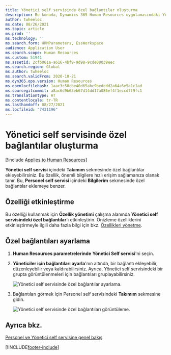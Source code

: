 ```yaml
---
title: Yönetici self servisinde özel bağlantılar oluşturma
description: Bu konuda, Dynamics 365 Human Resources uygulamasındaki Yönetici self servisinde özel bağlantıların nasıl oluşturulacağı açıklanmaktadır.
author: twheeloc
ms.date: 08/26/2021
ms.topic: article
ms.prod: ''
ms.technology: ''
ms.search.form: HRMParameters, EssWorkspace
audience: Application User
ms.search.scope: Human Resources
ms.custom: 51941
ms.assetid: 2cfb061a-a616-4bf9-9d98-9cde00039eec
ms.search.region: Global
ms.author: twheeloc
ms.search.validFrom: 2020-10-21
ms.dyn365.ops.version: Human Resources
ms.openlocfilehash: 1aac3c50cbe40d65abc9bedcdd2a64a6e5a1c1ad
ms.sourcegitcommit: a8ac6d9b63eb67d14dd17a086ef4f1eccd7f9fc1
ms.translationtype: HT
ms.contentlocale: tr-TR
ms.lasthandoff: 08/27/2021
ms.locfileid: "7431196"
---
```

# <a name="create-custom-links-in-manager-self-service"></a>Yönetici self servisinde özel bağlantılar oluşturma

[!include [Applies to Human Resources](../includes/applies-to-hr.md)]

**Yönetici self servisi** içindeki **Takımım** sekmesinde özel bağlantılar ekleyebilirsiniz. Bu özellik, önemli bilgilere hızlı erişim sağlamanıza olanak tanır. Bu, **Personel self servisi** içindeki **Bilgilerim** sekmesinde özel bağlantılar eklemeye benzer.

## <a name="enable-the-feature"></a>Özelliği etkinleştirme

Bu özelliği kullanmak için **Özellik yönetimi** çalışma alanında **Yönetici self servisindeki özel bağlantılar**'ı etkinleştirin. Önizleme özelliklerini etkinleştirmeyle ilgili daha fazla bilgi için bkz. [Özellikleri yönetme](hr-admin-manage-features.md).

## <a name="set-up-custom-links"></a>Özel bağlantıları ayarlama

1. **Human Resources parametrelerinde** **Yönetici Self servisi**'ni seçin.

2. **Yöneticiler için bağlantıları ayarla**'nın altında, bir bağlantı ekleyebilir, düzenleyebilir veya kaldırabilirsiniz. Ayrıca, Yönetici self servisindeki bir grupta görüntülenmeleri için bağlantıları gruplayabilirsiniz.

   ![Yönetici self servisinde özel bağlantılar ayarlama.](./media/hr-employee-manager-self-service-custom-links-setup.png)

3. Bağlantıları görmek için Personel self servisindeki **Takımım** sekmesine gidin.

   ![Yönetici self servisinde özel bağlantıları görüntüleme.](./media/hr-employee-manager-self-service-custom-links-view.png)

## <a name="see-also"></a>Ayrıca bkz.

[Personel ve Yönetici self servisine genel bakış](hr-employee-manager-self-service-overview.md)


[!INCLUDE[footer-include](../includes/footer-banner.md)]
